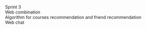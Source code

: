Sprint 3    
Web combination   
Algorithm for courses recommendation and friend recommendation    
Web chat   

